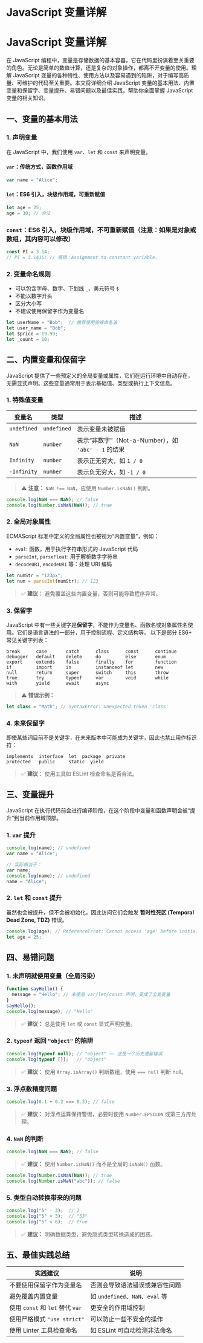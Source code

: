 # JavaScript 变量详解

# JavaScript 变量详解

在 JavaScript 编程中，变量是存储数据的基本容器，它在代码里扮演着至关重要的角色。无论是简单的数值计算，还是复杂的对象操作，都离不开变量的使用。理解 JavaScript 变量的各种特性、使用方法以及容易遇到的陷阱，对于编写高质量、可维护的代码至关重要。本文将详细介绍 JavaScript 变量的基本用法、内置变量和保留字、变量提升、易错问题以及最佳实践，帮助你全面掌握 JavaScript 变量的相关知识。


## 一、变量的基本用法

### 1. 声明变量
在 JavaScript 中，我们使用 `var`、`let` 和 `const` 来声明变量。

#### `var`：传统方式，函数作用域
```javascript
var name = "Alice";
```

#### `let`：ES6 引入，块级作用域，可重新赋值
```javascript
let age = 25;
age = 30; // 合法
```

### `const`：ES6 引入，块级作用域，不可重新赋值（注意：如果是对象或数组，其内容可以修改）
```javascript
const PI = 3.14;
// PI = 3.1415; // 报错：Assignment to constant variable.
```

### 2. 变量命名规则
- 可以包含字母、数字、下划线 `_`、美元符号 `$`
- 不能以数字开头
- 区分大小写
- 不建议使用保留字作为变量名

```javascript
let userName = "Bob";  // 推荐使用驼峰命名法
let user_name = "Bob";
let $price = 19.99;
let _count = 10;
```

## 二、内置变量和保留字

JavaScript 提供了一些预定义的全局变量或属性，它们在运行环境中自动存在，无需显式声明。这些变量通常用于表示基础值、类型或执行上下文信息。

### 1. 特殊值变量

| 变量名     | 类型       | 描述 |
|------------|------------|------|
| `undefined` | `undefined` | 表示变量未被赋值 |
| `NaN`       | `number`    | 表示“非数字”（Not-a-Number），如 `'abc' - 1` 的结果 |
| `Infinity`  | `number`    | 表示正无穷大，如 `1 / 0` |
| `-Infinity` | `number`    | 表示负无穷大，如 `-1 / 0` |

> ⚠️ **注意：** `NaN !== NaN`，应使用 `Number.isNaN()` 判断。

```javascript
console.log(NaN === NaN); // false
console.log(Number.isNaN(NaN)); // true
```

### 2. 全局对象属性

ECMAScript 标准中定义的全局属性也被视为“内置变量”，例如：

- `eval`: 函数，用于执行字符串形式的 JavaScript 代码
- `parseInt`, `parseFloat`: 用于解析数字字符串
- `decodeURI`, `encodeURI` 等：处理 URI 编码

```javascript
let numStr = "123px";
let num = parseInt(numStr); // 123
```

> ✅ **建议：** 避免覆盖这些内置变量，否则可能导致程序异常。

### 3. 保留字

JavaScript 中有一些关键字是**保留字**，不能作为变量名、函数名或对象属性名使用。它们是语言语法的一部分，用于控制流程、定义结构等。
以下是部分 ES6+ 常见关键字列表：

```plaintext
break      case       catch      class      const      continue
debugger   default    delete     do         else       enum
export     extends    false      finally    for        function
if         import     in         instanceof let        new
null       return     super      switch     this       throw
true       try        typeof     var        void       while
with       yield      await      async
```

> ⚠️ **错误示例：**
```javascript
let class = "Math"; // SyntaxError: Unexpected token 'class'
```

### 4. 未来保留字

即使某些词目前不是关键字，在未来版本中可能成为关键字，因此也禁止用作标识符：

```plaintext
implements  interface  let  package  private
protected   public     static  yield
```

> ✅ **建议：** 使用工具如 ESLint 检查命名是否合法。


## 三、变量提升

JavaScript 在执行代码前会进行编译阶段，在这个阶段中变量和函数声明会被“提升”到当前作用域顶部。

### 1. `var` 提升
```javascript
console.log(name); // undefined
var name = "Alice";

// 实际相当于：
var name;
console.log(name); // undefined
name = "Alice";
```

### 2. `let` 和 `const` 提升
虽然也会被提升，但不会被初始化，因此访问它们会触发 **暂时性死区 (Temporal Dead Zone, TDZ)** 错误。
```javascript
console.log(age); // ReferenceError: Cannot access 'age' before initialization
let age = 25;
```
## 四、易错问题

### 1. 未声明就使用变量（全局污染）
```javascript
function sayHello() {
  message = "Hello"; // 未使用 var/let/const 声明，变成了全局变量
}
sayHello();
console.log(message); // "Hello"
```

> ✅ **建议：** 总是使用 `let` 或 `const` 显式声明变量。


### 2. `typeof` 返回 `"object"` 的陷阱
```javascript
console.log(typeof null); // "object" —— 这是一个历史遗留错误
console.log(typeof []);   // "object"
```

> ✅ **建议：** 使用 `Array.isArray()` 判断数组，使用 `=== null` 判断 null。


### 3. 浮点数精度问题
```javascript
console.log(0.1 + 0.2 === 0.3); // false
```

> ✅ **建议：** 对浮点运算保持警惕，必要时使用 `Number.EPSILON` 或第三方库处理。


### 4. `NaN` 的判断
```javascript
console.log(NaN === NaN); // false
```

> ✅ **建议：** 使用 `Number.isNaN()` 而不是全局的 `isNaN()` 函数。

```javascript
console.log(Number.isNaN(NaN)); // true
console.log(Number.isNaN("abc")); // false
```

### 5. 类型自动转换带来的问题
```javascript
console.log("5" - 3);  // 2
console.log("5" + 3);  // "53"
console.log("5" < 6);  // true
```

> ✅ **建议：** 明确数据类型，避免隐式类型转换造成的困惑。

## 五、最佳实践总结

| 实践建议 | 说明 |
|----------|------|
| 不要使用保留字作为变量名 | 否则会导致语法错误或兼容性问题 |
| 避免覆盖内置变量 | 如 `undefined`、`NaN`、`eval` 等 |
| 使用 `const` 和 `let` 替代 `var` | 更安全的作用域控制 |
| 使用严格模式 `"use strict"` | 可以防止一些不安全的操作 |
| 使用 Linter 工具检查命名 | 如 ESLint 可自动检测非法命名 |
